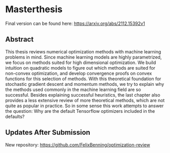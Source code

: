 # Masterthesis

Final version can be found here: https://arxiv.org/abs/2112.15392v1

## Abstract

 This thesis reviews numerical optimization methods with machine learning problems in mind. Since machine learning models are highly parametrized, we focus on methods suited for high dimensional optimization. We build intuition on quadratic models to figure out which methods are suited for non-convex optimization, and develop convergence proofs on convex functions for this selection of methods. With this theoretical foundation for stochastic gradient descent and momentum methods, we try to explain why the methods used commonly in the machine learning field are so successful. Besides explaining successful heuristics, the last chapter also provides a less extensive review of more theoretical methods, which are not quite as popular in practice. So in some sense this work attempts to answer the question: Why are the default Tensorflow optimizers included in the defaults? 

## Updates After Submission

New repository:
https://github.com/FelixBenning/optimization-review

